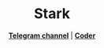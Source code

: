 <h1 align="center">Stark</h1>

<p align="center">
  <strong><a href="https://t.me/bblbb0">Telegram channel</a></strong> |
  <strong><a href="https://t.me/xrxnr">Coder</a></strong>
</p>
